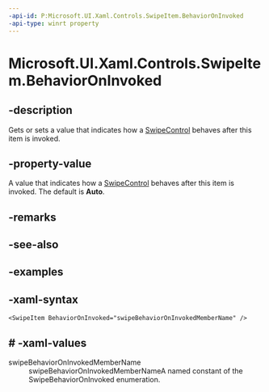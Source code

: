 ```yaml
---
-api-id: P:Microsoft.UI.Xaml.Controls.SwipeItem.BehaviorOnInvoked
-api-type: winrt property
---
```

<!-- Property syntax.
public SwipeBehaviorOnInvoked BehaviorOnInvoked { get;  set; }
-->

# Microsoft.UI.Xaml.Controls.SwipeItem.BehaviorOnInvoked


## -description

 Gets or sets a value that indicates how a [SwipeControl](swipecontrol.md) behaves after this item is invoked.
 

## -property-value

A value that indicates how a [SwipeControl](swipecontrol.md) behaves after this item is invoked. The default is **Auto**.


## -remarks


## -see-also


## -examples


## -xaml-syntax

```xaml
<SwipeItem BehaviorOnInvoked="swipeBehaviorOnInvokedMemberName" />
```


## # -xaml-values

<dl><dt>swipeBehaviorOnInvokedMemberName</dt><dd>swipeBehaviorOnInvokedMemberNameA named constant of the SwipeBehaviorOnInvoked enumeration.</dd>
</dl>


